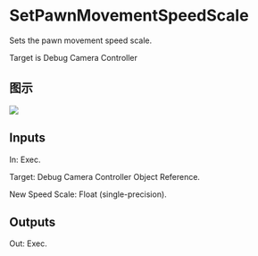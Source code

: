 # SetPawnMovementSpeedScale

Sets the pawn movement speed scale.

Target is Debug Camera Controller

## 图示

![]($-20221218-18413079.png)

## Inputs

In: Exec.

Target: Debug Camera Controller Object Reference.

New Speed Scale: Float (single-precision).  

## Outputs

Out: Exec.


